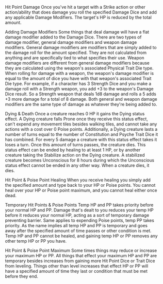 Hit Point Damage
	Once you've hit a target with a Strike action or other action/ability that does damage you roll the specified Damage Dice and add any applicable Damage Modifiers. The target's HP is reduced by the total amount.

Adding Damage Modifiers
	Some things that deal damage will have a flat damage modifier added to the Damage Dice. There are two types of damage modifier, general damage modifiers and weapon damage modifiers. General damage modifiers are modifiers that are simply added to the damage roll for the amount specified. They are not calculated from anything and are specifically tied to what specifies their use. Weapon damage modifiers are different from general damage modifiers because they are calculated using the weapon's associated Physical Trait Die type. When rolling for damage with a weapon, the weapon's damage modifier is equal to the amount of dice you have with that weapon's associated Trait Die type.
	For example, if a character has 3 Strength Dice and you make a damage roll with a Strength weapon, you add +3 to the weapon's Damage Dice result. So a Strength weapon that deals 1d8 damage and rolls a 5 adds +3 more damage for a total of 8 damage.
	Both general and weapon damage modifiers are the same type of damage as whatever they're being added to.

Dying & Death
	Once a creature reaches 0 HP it gains the Dying status effect. A Dying creature falls Prone once they receive this status effect, can't expend any movement tiles besides walking tiles, and cannot take any actions with a cost over 0 Poise points. Additionally, a Dying creature lasts a number of turns equal to the number of Constitution and Psyche Trait Dice it has combined. For every 5 damage a creature with this status effect takes it loses a turn. Once this amount of turns passes, the creature dies. This status effect can be ended by healing to at least 1 HP, or by another creature taking the Stabilize action on the Dying creature. A stabilized creature becomes Unconscious for 8 hours during which the Unconscious status effect cannot be ended in any other way.
	When a creature dies, it dies.

Hit Point & Poise Point Healing
	When you receive healing you simply add the specified amount and type back to your HP or Poise points. You cannot heal over your HP or Poise point maximum, and you cannot heal either once dead.

Temporary Hit Points & Poise Points
	Temp HP and PP takes priority before your normal HP and PP. Damage that's dealt to you reduces your temp HP before it reduces your normal HP, acting as a sort of temporary damage preventing barrier. Same applies to expending Poise points, temp PP takes priority. As the name implies all temp HP and PP is temporary and goes away after the specified amount of time passes or other condition is met. Temp HP and PP cannot be healed, and gaining temp HP or PP removes any other temp HP or PP you have.

Hit Point & Poise Point Maximum
	Some times things may reduce or increase your maximum HP or PP. All things that effect your maximum HP and PP are temporary besides increases from gaining more Hit Point Dice or Trait Dice from leveling. Things other than level increases that effect HP or PP will have a specified amount of time they last or condition that must be met before they end.